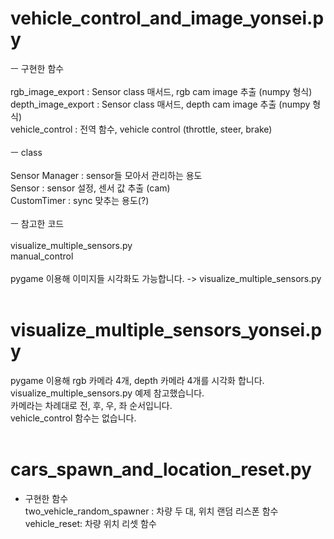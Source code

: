 # vehicle_control_and_image_yonsei.py

ㅡ 구현한 함수<br/><br/>
rgb_image_export : Sensor class 매서드, rgb cam image 추출 (numpy 형식)<br/>
depth_image_export : Sensor class 매서드, depth cam image 추출 (numpy 형식)<br/>
vehicle_control : 전역 함수, vehicle control (throttle, steer, brake)<br/>
<br/>
ㅡ class<br/><br/>
Sensor Manager : sensor들 모아서 관리하는 용도<br/>
Sensor : sensor 설정, 센서 값 추출 (cam)<br/>
CustomTimer : sync 맞추는 용도(?)<br/>
<br/>
ㅡ 참고한 코드<br/><br/>
visualize_multiple_sensors.py<br/>
manual_control<br/>
<br/>
pygame 이용해 이미지들 시각화도 가능합니다. -> visualize_multiple_sensors.py
<br/><br/>

# visualize_multiple_sensors_yonsei.py

pygame 이용해 rgb 카메라 4개, depth 카메라 4개를 시각화 합니다.<br/>
visualize_multiple_sensors.py 예제 참고했습니다.<br/>
카메라는 차례대로 전, 후, 우, 좌 순서입니다.<br/>
vehicle_control 함수는 없습니다.
<br/><br/>

# cars_spawn_and_location_reset.py

- 구현한 함수<br/>
two_vehicle_random_spawner : 차량 두 대, 위치 랜덤 리스폰 함수 <br/>
vehicle_reset: 차량 위치 리셋 함수
<br/><br/>

